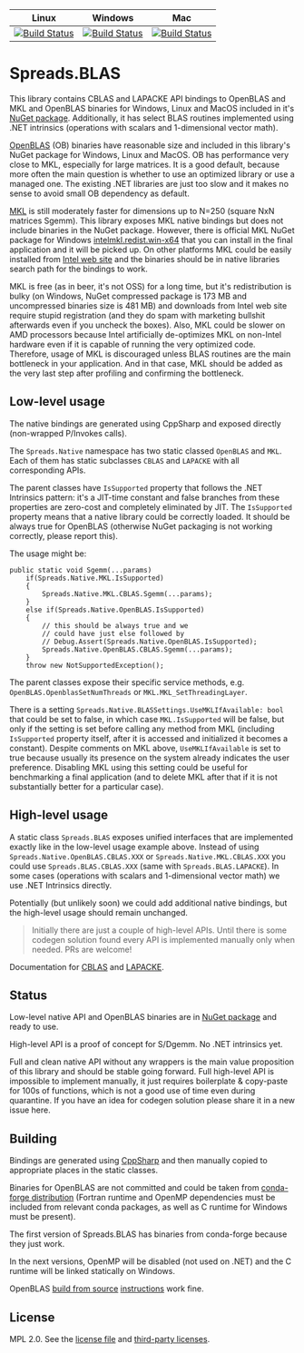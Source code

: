 
|   Linux    |  Windows   |     Mac    |
|:----------:|:----------:|:----------:|
|  [![Build Status](https://dev.azure.com/DataSpreads/Spreads/_apis/build/status/Spreads.Spreads.BLAS?branchName=master&jobName=Linux)](https://dev.azure.com/DataSpreads/Spreads/_build/latest?definitionId=10&branchName=master)    |  [![Build Status](https://dev.azure.com/DataSpreads/Spreads/_apis/build/status/Spreads.Spreads.BLAS?branchName=master&jobName=Windows)](https://dev.azure.com/DataSpreads/Spreads/_build/latest?definitionId=10&branchName=master)   |  [![Build Status](https://dev.azure.com/DataSpreads/Spreads/_apis/build/status/Spreads.Spreads.BLAS?branchName=master&jobName=Mac)](https://dev.azure.com/DataSpreads/Spreads/_build/latest?definitionId=10&branchName=master) |

# Spreads.BLAS

This library contains CBLAS and LAPACKE API bindings to OpenBLAS and MKL and OpenBLAS binaries 
for Windows, Linux and MacOS included in it's [NuGet package](https://www.nuget.org/packages/Spreads.BLAS).
Additionally, it has select BLAS routines implemented using .NET intrinsics (operations with scalars and 1-dimensional vector math).

[OpenBLAS](https://github.com/xianyi/OpenBLAS) (OB) binaries have reasonable size and included in this library's NuGet package for Windows, Linux and MacOS.
OB has performance very close to MKL, especially for large matrices. It is a good default, because 
more often the main question is whether to use an optimized library or use a managed one. The existing
.NET libraries are just too slow and it makes no sense to avoid small OB dependency as default.

[MKL](https://en.wikipedia.org/wiki/Math_Kernel_Library) is still moderately faster for dimensions up to N=250 (square NxN matrices Sgemm).
This library exposes MKL native bindings but does not include binaries in the NuGet package.
However, there is official MKL NuGet package for Windows [intelmkl.redist.win-x64](https://www.nuget.org/packages/intelmkl.redist.win-x64/)
that you can install in the final application and it will be picked up. On other platforms
MKL could be easily installed from [Intel web site](https://software.intel.com/en-us/mkl/choose-download) 
and the binaries should be in native libraries search path for the bindings to work.   

MKL is free (as in beer, it's not OSS) for a long time, but it's redistribution is bulky (on Windows, NuGet compressed package is 173 MB 
and uncompressed binaries size is 481 MB) and downloads from Intel web site require stupid registration
(and they do spam with marketing bullshit afterwards even if you uncheck the boxes). Also, MKL
could be slower on AMD processors because Intel artificially de-optimizes MKL on non-Intel hardware
even if it is capable of running the very optimized code. Therefore, usage of MKL is discouraged
unless BLAS routines are the main bottleneck in your application. And in that case, MKL should be 
added as the very last step after profiling and confirming the bottleneck.

## Low-level usage

The native bindings are generated using CppSharp and exposed directly (non-wrapped P/Invokes calls).

The `Spreads.Native` namespace has two static classed `OpenBLAS` and `MKL`. Each of them has 
static subclasses `CBLAS` and `LAPACKE` with all corresponding APIs.

The parent classes have `IsSupported` property that follows the .NET Intrinsics pattern: it's a JIT-time 
constant and false branches from these properties are zero-cost and completely eliminated by JIT.
The `IsSupported` property means that a native library could be correctly loaded. It should be always
true for OpenBLAS (otherwise NuGet packaging is not working correctly, please report this).

The usage might be:

```
public static void Sgemm(...params)
    if(Spreads.Native.MKL.IsSupported)
    {
        Spreads.Native.MKL.CBLAS.Sgemm(...params);
    }
    else if(Spreads.Native.OpenBLAS.IsSupported)  
    {
        // this should be always true and we 
        // could have just else followed by
        // Debug.Assert(Spreads.Native.OpenBLAS.IsSupported);
        Spreads.Native.OpenBLAS.CBLAS.Sgemm(...params);
    }
    throw new NotSupportedException();
```    

The parent classes expose their specific service methods, e.g. `OpenBLAS.OpenblasSetNumThreads` or `MKL.MKL_SetThreadingLayer`.

There is a setting `Spreads.Native.BLASSettings.UseMKLIfAvailable: bool` that could be set to false, 
in which case `MKL.IsSupported` will be false, but only if the setting is set before calling
any method from MKL (including `IsSupported` property itself, after it is accessed and initialized 
it becomes a constant). Despite comments on MKL above, `UseMKLIfAvailable` is set to true because 
usually its presence on the system already indicates the user preference. Disabling MKL using this 
setting could be useful for benchmarking a final application (and to delete MKL after that if 
it is not substantially better for a particular case).

## High-level usage

A static class `Spreads.BLAS` exposes unified interfaces that are implemented exactly like in the low-level usage example above.
Instead of using `Spreads.Native.OpenBLAS.CBLAS.XXX` or `Spreads.Native.MKL.CBLAS.XXX` you could use `Spreads.BLAS.CBLAS.XXX` 
(same with `Spreads.BLAS.LAPACKE`). In some cases (operations with scalars and 1-dimensional vector math) we use .NET Intrinsics
directly.

Potentially (but unlikely soon) we could add additional native bindings, but the high-level usage should remain unchanged.

> Initially there are just a couple of high-level APIs. Until there is some codegen 
> solution found every API is implemented manually only when needed. PRs are welcome!

Documentation for [CBLAS](https://www.netlib.org/blas/#_blas_routines) and [LAPACKE](https://www.netlib.org/lapack/lapacke.html). 

## Status

Low-level native API and OpenBLAS binaries are in [NuGet package](https://www.nuget.org/packages/Spreads.BLAS) and ready to use.

High-level API is a proof of concept for S/Dgemm. No .NET intrinsics yet.

Full and clean native API without any wrappers is the main value proposition of this library and should be stable going forward.
Full high-level API is impossible to implement manually, it just requires boilerplate & copy-paste for 100s of functions,
which is not a good use of time even during quarantine. If you have an idea for codegen solution please share it in a new issue here.   

## Building

Bindings are generated using [CppSharp](https://github.com/mono/CppSharp) and then manually copied to appropriate places in the static classes.

Binaries for OpenBLAS are not committed and could be taken from [conda-forge distribution](https://anaconda.org/conda-forge/libopenblas/files)
(Fortran runtime and OpenMP dependencies must be included from relevant conda packages, as well as C runtime for Windows must be present).

The first version of Spreads.BLAS has binaries from conda-forge because they just work.

In the next versions, OpenMP will be disabled (not used on .NET) and the C runtime will be linked statically on Windows.

OpenBLAS [build from source](https://github.com/xianyi/OpenBLAS#installation-from-source) [instructions](https://github.com/xianyi/OpenBLAS/wiki/How-to-use-OpenBLAS-in-Microsoft-Visual-Studio) work fine.

## License

MPL 2.0. See the [license file](https://github.com/Spreads/Spreads.BLAS/blob/master/LICENSE.txt) and [third-party licenses](https://github.com/Spreads/Spreads.BLAS/blob/master/LICENSE.Dependencies.txt).
